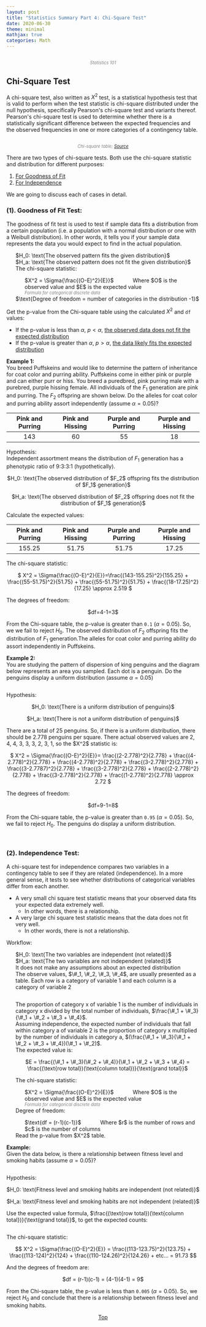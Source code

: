 ```yaml
---
layout: post
title: "Statistics Summary Part 4: Chi-Square Test"
date: 2020-06-30
theme: minimal
mathjax: true
categories: Math
---
```

<div id='top'>
  <p align="center"><img src="{{site.baseurl}}/assets/images/post/statistics/statistics101.png" title=""></p>
  <p align="center" style="font-size: 0.8em; color: grey; font-style: italic;">Statistics 101</p>
</div>


## Chi-Square Test

A chi-square test, also written as $X^2$ test, is a statistical hypothesis test that is valid to perform when the test statistic is chi-square distributed under the null hypothesis, specifically Pearson's chi-square test and variants thereof. Pearson's chi-square test is used to determine whether there is a statistically significant difference between the expected frequencies and the observed frequencies in one or more categories of a contingency table.

<p align="center"><img src="{{site.baseurl}}/assets/images/post/statistics/chi-square-table.jpg" title=""></p>
<p align="center" style="font-size: 0.8em; color: grey; font-style: italic;">Chi-square table; <a href="https://www.oreilly.com/library/view/random-data-analysis/9780470248775/app1.xhtml">Source</a></p>

There are two types of chi-square tests. Both use the chi-square statistic and distribution for different purposes:
1. [For Goodness of Fit](#goodnessoffit)
2. [For Independence](#independence)

We are going to discuss each of cases in detail.

<h3 id="goodnessoffit"><strong>(1). Goodness of Fit Test:</strong></h3> 

The goodness of fit test is used to test if sample data fits a distribution from a certain population (i.e. a population with a normal distribution or one with a Weibull distribution). In other words, it tells you if your sample data represents the data you would expect to find in the actual population.

<ul style="list-style: none;">
  <li>$H_0: \text{The observed pattern fits the given distribution}$</li>
  <li>$H_a: \text{The observed pattern does not fit the given distribution}$</li>
  <li>The chi-square statistic:</li>
    <ul style="list-style: none;">
      <li style="display: inline; margin-right: 10%">$X^2 = \Sigma{\frac{(O-E)^2}{E}}$</li>
      <li style="display: inline;">Where $O$ is the observed value and $E$ is the expected value</li>
      <li style="font-size: 0.8em; color: grey; font-style: italic; margin-right: 10%">Formula for categorical discrete data</li>
    </ul>
  <li>$\text{Degree of freedom = number of categories in the distribution -1}$</li>
</ul>

Get the p-value from the Chi-square table using the calculated $X^2$ and `df` values:
* If the p-value is less than $\alpha$, $p < \alpha$, <u>the observed data does not fit the expected distribution</u>
* If the p-value is greater than $\alpha$, $p > \alpha$, <u>the data likely fits the expected distribution</u>


__Example 1:__  
You breed Puffskeins and would like to determine the pattern of inheritance for coat color and purring ability. Puffskeins come in either pink or purple and can either purr or hiss. You breed a puredbred, pink purring male with a purebred, purple hissing female. All individuals of the $F_1$ generation are pink and purring. The $F_2$ offspring are shown below. Do the alleles for coat color and purring ability assort independently (assume $\alpha = 0.05$)?

|Pink and Purring|Pink and Hissing|Purple and Purring|Purple and Hissing|
|:---:|:---:|:---:|:---:|
|143|60|55|18|


Hypothesis:  
Independent assortment means the distribution of $F_1$ generation has a phenotypic ratio of 9:3:3:1 (hypothetically).
<p align="center">$H_0: \text{The observed distribution of $F_2$ offspring fits the distribution of $F_1$ generation}$</p>
<p align="center">$H_a: \text{The observed distribution of $F_2$ offspring does not fit the distribution of $F_1$ generation}$</p>

Calculate the expected values:

|Pink and Purring|Pink and Hissing|Purple and Purring|Purple and Hissing|
|:---:|:---:|:---:|:---:|
|155.25|51.75|51.75|17.25|

The chi-square statistic:  
<p align="center">$
  X^2 = \Sigma{\frac{(O-E)^2}{E}}=\frac{(143-155.25)^2}{155.25} + \frac{(55-51.75)^2}{51.75} + \frac{(55-51.75)^2}{51.75}  + \frac{(18-17.25)^2}{17.25} \approx 2.519
$</p>
The degrees of freedom:  
<p align="center">$df=4-1=3$</p>

From the Chi-square table, the p-value is greater than `0.1` ($\alpha = 0.05$). So, we we fail to reject $H_0$. The observed distribution of $F_2$ offspring fits the distribution of $F_1$ generation.The alleles for coat color and purring ability do assort independently in Puffskeins.


__Example 2:__  
You are studying the pattern of dispersion of king penguins and the diagram below represents an area you sampled. Each dot is a penguin. Do the penguins display a uniform distribution (assume $\alpha=0.05$)

<p align="center"><img src="{{site.baseurl}}/assets/images/post/statistics/goodness-of-fit-example2.png" title=""></p>

Hypothesis:  
<p align="center">$H_0: \text{There is a uniform distribution of penguins}$</p>
<p align="center">$H_a: \text{There is not a uniform distribution of penguins}$</p>
There are a total of 25 penguins. So, if there is a uniform distribution, there should be 2.778 penguins per square.  
There actual observed values are 2, 4, 4, 3, 3, 3, 2, 3, 1, so the $X^2$ statistic is:
<p align="center">$
  X^2 = \Sigma{\frac{(O-E)^2}{E}}= \frac{(2-2.778)^2}{2.778} + \frac{(4-2.778)^2}{2.778} + \frac{(4-2.778)^2}{2.778} + \frac{(3-2.778)^2}{2.778} + \frac{(3-2.7787)^2}{2.778} + \frac{(3-2.778)^2}{2.778} + \frac{(2-2.778)^2}{2.778} + \frac{(3-2.778)^2}{2.778} + \frac{(1-2.778)^2}{2.778} \approx 2.72
$</p>
The degrees of freedom:  
<p align="center">$df=9-1=8$</p>

From the Chi-square table, the p-value is greater than `0.95` ($\alpha = 0.05$). So, we fail to reject $H_0$. The penguins do display a uniform distribution.

<br>

<h3 id="independence"><strong>(2). Independence Test:</strong></h3> 

A chi-square test for independence compares two variables in a contingency table to see if they are related (independence). In a more general sense, it tests to see whether distributions of categorical variables differ from each another. 
* A very small chi square test statistic means that your observed data fits your expected data extremely well. 
  + In other words, there is a relationship.
* A very large chi square test statistic means that the data does not fit very well. 
  + In other words, there is not a relationship.

Workflow:

<ul style="list-style: none;">
  <li>$H_0: \text{The two variables are independent (not related)}$</li>
  <li>$H_a: \text{The two variables are not independent (related)}$</li>
  <li>It does not make any assumptions about an expected distribution</li>
  <li>The observe values, $\#_1, \#_2, \#_3, \#_4$, are usually presented as a table. Each row is a category of variable 1 and each column is a category of variable 2</li>
<p align="center"><img src="{{site.baseurl}}/assets/images/post/statistics/chi-square-contingency-table.png" title=""></p>
  <li>The proportion of category x of variable 1 is the number of individuals in category x divided by the total number of individuals, $\frac{\#_1 + \#_3}{\#_1 + \#_2 + \#_3 + \#_4}$.</li>
  <li>Assuming independence, the expected number of individuals that fall within category a of variable 2 is the proportion of category x multiplied by the number of individuals in category a, $(\frac{\#_1 + \#_3}{\#_1 + \#_2 + \#_3 + \#_4})(\#_1 + \#_2)$.</li>
  <li>The expected value is:</li>
  <li><p align="center">$E = \frac{(\#_1 + \#_3)(\#_2 + \#_4)}{\#_1 + \#_2 + \#_3 + \#_4} = \frac{(\text{row total})(\text{column total})}{\text{grand total}}$</p></li>
  <li>The chi-square statistic:</li>
    <ul style="list-style: none;">
      <li style="display: inline; margin-right: 10%">$X^2 = \Sigma{\frac{(O-E)^2}{E}}$</li>
      <li style="display: inline;">Where $O$ is the observed value and $E$ is the expected value</li>
      <li style="font-size: 0.8em; color: grey; font-style: italic; margin-right: 10%">Formula for categorical discrete data</li>
    </ul>
  <li>Degree of freedom:</li>  
    <ul style="list-style: none;">
      <li style="display: inline; margin-right: 10%">$\text{df = (r-1)(c-1)}$</li>
      <li style="display: inline;">Where $r$ is the number of rows and $c$ is the number of columns</li>
    </ul>
  <li>Read the p-value from $X^2$ table.</li>
  
</ul>  



__Example:__   
Given the data below, is there a relationship between fitness level and smoking habits (assume $\alpha = 0.05$)?
<p align="center"><img src="{{site.baseurl}}/assets/images/post/statistics/independent-example.png" title=""></p>

Hypothesis:  
<p align="center">$H_0: \text{Fitness level and smoking habits are independent (not related)}$</p>
<p align="center">$H_a: \text{Fitness level and smoking habits are not independent (related)}$</p>

Use the expected value formula, $\frac{(\text{row total})(\text{column total})}{\text{grand total}}$, to get the expected counts:
<p align="center"><img src="{{site.baseurl}}/assets/images/post/statistics/independent-example-expected-counts.png" title=""></p>

The chi-square statistic:  
<p align="center">$$
  X^2 = \Sigma{\frac{(O-E)^2}{E}} = \frac{(113-123.75)^2}{123.75} + \frac{(113-124)^2}{124} + \frac{(110-124.26)^2}{124.26} + etc... = 91.73
$$</p>
And the degrees of freedom are:  
<p align="center">$df = (r-1)(c-1) = (4-1)(4-1) = 9$</p>

From the Chi-square table, the p-value is less than `0.005` ($\alpha = 0.05$). So, we reject $H_0$ and conclude that there is a relationship between fitness level and smoking habits.

<p align="center"><a href="#top">Top</a></p>

